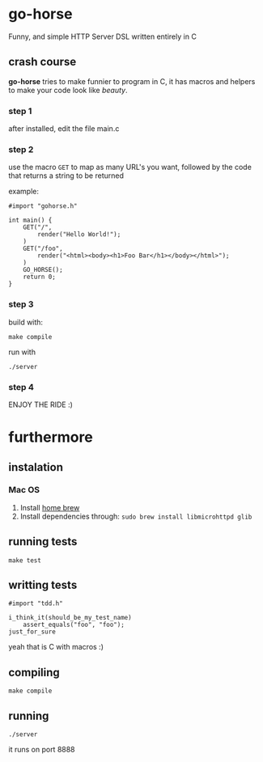 # go-horse

Funny, and simple HTTP Server DSL written entirely in C

## crash course

**go-horse** tries to make funnier to program in C, it has macros and
  helpers to make your code look like *beauty*.

### step 1

after installed, edit the file main.c

### step 2

use the macro `GET` to map as many URL's you want, followed by the
code that returns a string to be returned

example:

    #import "gohorse.h"

    int main() {
        GET("/",
            render("Hello World!");
        )
        GET("/foo",
            render("<html><body><h1>Foo Bar</h1></body></html>");
        )
        GO_HORSE();
        return 0;
    }

### step 3

build with:

    make compile

run with

    ./server

### step 4

ENJOY THE RIDE :)

# furthermore

## instalation

### Mac OS

1. Install [home brew](http://github.com/mxcl/homebrew)
2. Install dependencies through: `sudo brew install libmicrohttpd glib`

## running tests

    make test

## writting tests

    #import "tdd.h"

    i_think_it(should_be_my_test_name)
        assert_equals("foo", "foo");
    just_for_sure

yeah that is C with macros :)

## compiling

    make compile

## running

    ./server

it runs on port 8888
